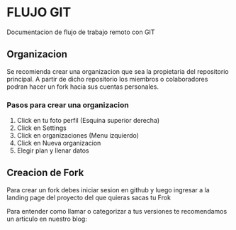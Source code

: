 # FLUJO GIT
Documentacion de flujo de trabajo remoto con GIT

## Organizacion

Se recomienda crear una organizacion que sea la propietaria del repositorio principal. A partir de dicho repositorio los miembros
o colaboradores podran hacer un fork hacia sus cuentas personales.

### Pasos para crear una organizacion

1. Click en tu foto perfil (Esquina superior derecha)
2. Click en Settings
3. Click en organizaciones (Menu izquierdo)
4. Click en Nueva organizacion
5. Elegir plan y llenar datos

## Creacion de Fork

Para crear un fork debes iniciar sesion en github y luego ingresar a la landing page del proyecto 
del que quieras sacas tu Frok

Para entender como llamar o categorizar a tus versiones te recomendamos un articulo en nuestro blog: 